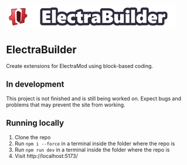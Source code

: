 <img src="./icon.png" width="64" height="64" /> <img src="./icon_title.png" height="64" />

# ElectraBuilder
Create extensions for ElectraMod using block-based coding.

## In development
This project is not finished and is still being worked on. Expect bugs and problems that may prevent the site from working.

## Running locally

1. Clone the repo
2. Run `npm i --force` in a terminal inside the folder where the repo is
3. Run `npm run dev` in a terminal inside the folder where the repo is
4. Visit http://localhost:5173/
